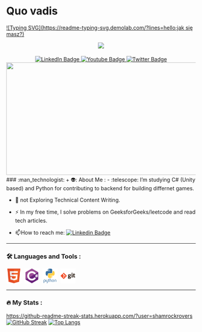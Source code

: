 # Quo vadis

[![Typing SVG](https://readme-typing-svg.demolab.com/?lines=hello;jak się masz?)](https://git.io/typing-svg)
<div id="header" align="center">
  <img src="https://media0.giphy.com/media/v1.Y2lkPTc5MGI3NjExd2pxNmNoZWdzMXhseHR0dWVhenVubWVkcXFranJhbGhpa2Q1djRwNCZlcD12MV9pbnRlcm5hbF9naWZfYnlfaWQmY3Q9Zw/xaMCThodaRG24/giphy.gif" width="100"/>
  </div>
  <div id="header" align="center">
  <img src="https://komarev.com/ghpvc/?username=shamrockrovers&style=flat-square&color=blue" alt=""/>
</div>
<div id="badges" align="center">
  <a href="your-linkedin-URL">
    <img src="https://img.shields.io/badge/LinkedIn-blue?style=for-the-badge&logo=linkedin&logoColor=white" alt="LinkedIn Badge"/>
  </a>
  <a href="your-youtube-URL">
    <img src="https://img.shields.io/badge/YouTube-red?style=for-the-badge&logo=youtube&logoColor=white" alt="Youtube Badge"/>
  </a>
  <a href="your-twitter-URL">
    <img src="https://img.shields.io/badge/Twitter-blue?style=for-the-badge&logo=twitter&logoColor=white" alt="Twitter Badge"/>
  </a>
</div>

<div align="center">
  <img src="https://media.giphy.com/media/dWesBcTLavkZuG35MI/giphy.gif" width="600" height="300"/>
</div>
### :man_technologist: + 👽: About Me :
- :telescope: I’m studying C# (Unity based) and Python for contributing to backend for building differnet games.

- :seedling: not Exploring Technical Content Writing.

- :zap: In my free time, I solve problems on GeeksforGeeks/leetcode and read tech articles.

- :mailbox:How to reach me: [![Linkedin Badge](https://img.shields.io/badge/-kakbar-blue?style=flat&logo=Linkedin&logoColor=white)](your-linkedin-url)

- ---

### :hammer_and_wrench: Languages and Tools :
<div>
  <img src="https://github.com/devicons/devicon/blob/master/icons/html5/html5-original.svg" title="HTML5" alt="HTML" width="40" height="40"/>&nbsp;
  <img src="https://github.com/devicons/devicon/blob/master/icons/csharp/csharp-original.svg" title="Csharp" alt="HTML" width="40" height="40"/>&nbsp;
  <img src="https://github.com/devicons/devicon/blob/master/icons/python/python-original-wordmark.svg" title="Python" alt="AWS" width="40" height="40"/>&nbsp;
  <img src="https://github.com/devicons/devicon/blob/master/icons/git/git-original-wordmark.svg" title="Git" **alt="Git" width="40" height="40"/>
</div>

---

### :fire: My Stats :
https://github-readme-streak-stats.herokuapp.com/?user=shamrockrovers
[![GitHub Streak](http://github-readme-streak-stats.herokuapp.com?user=shamrockrovers&theme=dark&background=000000)](https://git.io/streak-stats)
[![Top Langs](https://github-readme-stats.vercel.app/api/top-langs/?username=shamrockrovers&layout=compact&theme=vision-friendly-dark)](https://github.com/anuraghazra/github-readme-stats)

